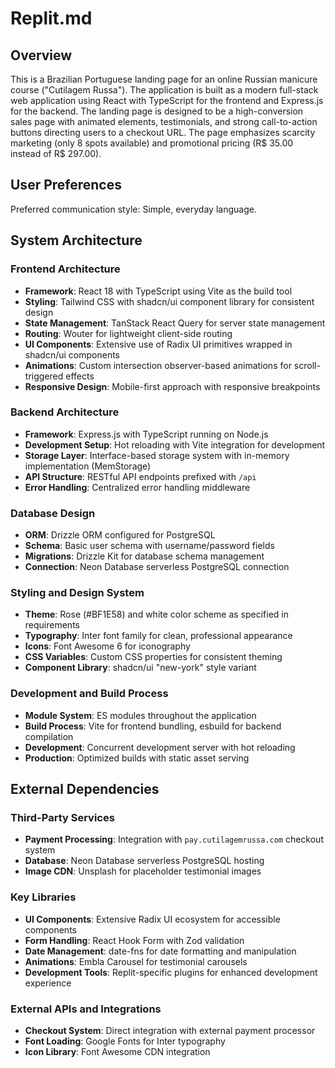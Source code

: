 # Replit.md

## Overview

This is a Brazilian Portuguese landing page for an online Russian manicure course ("Cutilagem Russa"). The application is built as a modern full-stack web application using React with TypeScript for the frontend and Express.js for the backend. The landing page is designed to be a high-conversion sales page with animated elements, testimonials, and strong call-to-action buttons directing users to a checkout URL. The page emphasizes scarcity marketing (only 8 spots available) and promotional pricing (R$ 35.00 instead of R$ 297.00).

## User Preferences

Preferred communication style: Simple, everyday language.

## System Architecture

### Frontend Architecture
- **Framework**: React 18 with TypeScript using Vite as the build tool
- **Styling**: Tailwind CSS with shadcn/ui component library for consistent design
- **State Management**: TanStack React Query for server state management
- **Routing**: Wouter for lightweight client-side routing
- **UI Components**: Extensive use of Radix UI primitives wrapped in shadcn/ui components
- **Animations**: Custom intersection observer-based animations for scroll-triggered effects
- **Responsive Design**: Mobile-first approach with responsive breakpoints

### Backend Architecture  
- **Framework**: Express.js with TypeScript running on Node.js
- **Development Setup**: Hot reloading with Vite integration for development
- **Storage Layer**: Interface-based storage system with in-memory implementation (MemStorage)
- **API Structure**: RESTful API endpoints prefixed with `/api`
- **Error Handling**: Centralized error handling middleware

### Database Design
- **ORM**: Drizzle ORM configured for PostgreSQL
- **Schema**: Basic user schema with username/password fields
- **Migrations**: Drizzle Kit for database schema management
- **Connection**: Neon Database serverless PostgreSQL connection

### Styling and Design System
- **Theme**: Rose (#BF1E58) and white color scheme as specified in requirements
- **Typography**: Inter font family for clean, professional appearance
- **Icons**: Font Awesome 6 for iconography
- **CSS Variables**: Custom CSS properties for consistent theming
- **Component Library**: shadcn/ui "new-york" style variant

### Development and Build Process
- **Module System**: ES modules throughout the application
- **Build Process**: Vite for frontend bundling, esbuild for backend compilation
- **Development**: Concurrent development server with hot reloading
- **Production**: Optimized builds with static asset serving

## External Dependencies

### Third-Party Services
- **Payment Processing**: Integration with `pay.cutilagemrussa.com` checkout system
- **Database**: Neon Database serverless PostgreSQL hosting
- **Image CDN**: Unsplash for placeholder testimonial images

### Key Libraries
- **UI Components**: Extensive Radix UI ecosystem for accessible components
- **Form Handling**: React Hook Form with Zod validation
- **Date Management**: date-fns for date formatting and manipulation  
- **Animations**: Embla Carousel for testimonial carousels
- **Development Tools**: Replit-specific plugins for enhanced development experience

### External APIs and Integrations
- **Checkout System**: Direct integration with external payment processor
- **Font Loading**: Google Fonts for Inter typography
- **Icon Library**: Font Awesome CDN integration
